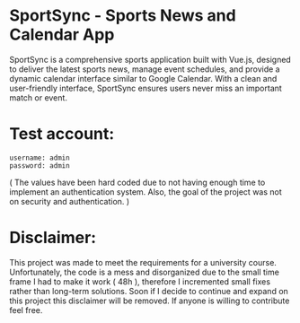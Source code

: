 # SportSync - Sports News and Calendar App

SportSync is a comprehensive sports application built with Vue.js, designed to deliver the latest sports news, manage event schedules, and provide a dynamic calendar interface similar to Google Calendar. With a clean and user-friendly interface, SportSync ensures users never miss an important match or event.

# Test account:
```
username: admin
password: admin
```

( The values have been hard coded due to not having enough time to implement an authentication system. Also, the goal of the project was not on security and authentication. )

# Disclaimer:
This project was made to meet the requirements for a university course. Unfortunately, the code is a mess and disorganized due to the small time frame I had to make it work ( 48h ), therefore I incremented small fixes rather than long-term solutions. Soon if I decide to continue and expand on this project this disclaimer will be removed. If anyone is willing to contribute feel free.
